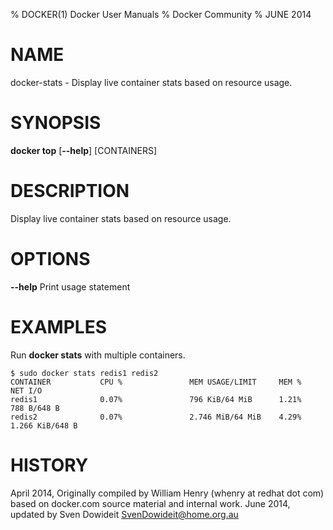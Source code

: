 % DOCKER(1) Docker User Manuals
% Docker Community
% JUNE 2014
# NAME
docker-stats - Display live container stats based on resource usage.

# SYNOPSIS
**docker top**
[**--help**]
[CONTAINERS]

# DESCRIPTION

Display live container stats based on resource usage.

# OPTIONS
**--help**
  Print usage statement

# EXAMPLES

Run **docker stats** with multiple containers.

    $ sudo docker stats redis1 redis2
    CONTAINER           CPU %               MEM USAGE/LIMIT     MEM %               NET I/O
    redis1              0.07%               796 KiB/64 MiB      1.21%               788 B/648 B
    redis2              0.07%               2.746 MiB/64 MiB    4.29%               1.266 KiB/648 B

# HISTORY
April 2014, Originally compiled by William Henry (whenry at redhat dot com)
based on docker.com source material and internal work.
June 2014, updated by Sven Dowideit <SvenDowideit@home.org.au>
